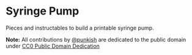 # Syringe Pump

Pieces and instructables to build a printable syringe pump.

**Note:** All contributions by [@punkish](https://github.com/punkish) are dedicated to the public domain under [CC0 Public Domain Dedication](LICENSE)
